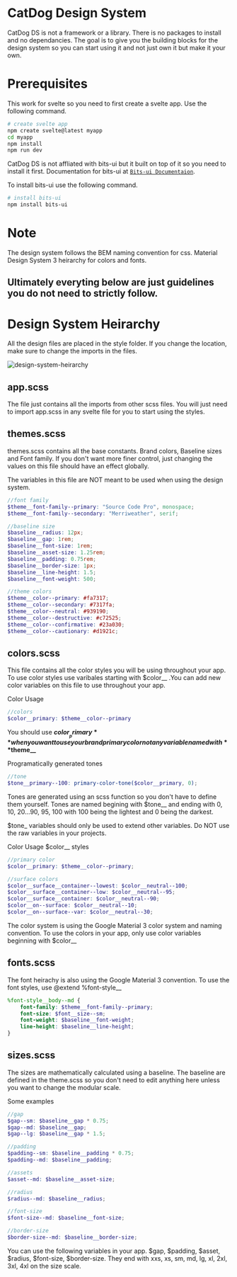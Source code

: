 # CatDog Design System 

CatDog DS is not a framework or a library. There is no packages to install and no dependancies. The goal is to give you the building blocks for the design system so you can start using it and not just own it but make it your own. 

# Prerequisites

This work for svelte so you need to first create a svelte app. Use the following command.

```bash
# create svelte app
npm create svelte@latest myapp
cd myapp
npm install
npm run dev
```

CatDog DS is not affliated with bits-ui but it built on top of it so you need to install it first. Documentation for bits-ui at [`Bits-ui Documentaion`](https://www.bits-ui.com/docs/introduction).

To install bits-ui use the following command.

```bash
# install bits-ui
npm install bits-ui
```

# Note
The design system follows the BEM naming convention for css. Material Design System 3 heirarchy for colors and fonts.

## Ultimately everyting below are just guidelines you do not need to strictly follow. 

# Design System Heirarchy
All the design files are placed in the style folder. If you change the location, make sure to change the imports in the files.

![design-system-heirarchy](https://github.com/alekois/catdogui/assets/92536005/19d1d17f-db62-407b-990d-267718b67046)

## app.scss
The file just contains all the imports from other scss files. You will just need to import app.scss in any svelte file for you to start using the styles.

## themes.scss
themes.scss contains all the base constants. Brand colors, Baseline sizes and Font family. If you don't want more finer control, just changing the values on this file should have an effect globally. 

The variables in this file are NOT meant to be used when using the design system.

```scss
//font family
$theme__font-family--primary: "Source Code Pro", monospace;
$theme__font-family--secondary: "Merriweather", serif; 

//baseline size
$baseline__radius: 12px;
$baseline__gap: 1rem; 
$baseline__font-size: 1rem; 
$baseline__asset-size: 1.25rem; 
$baseline__padding: 0.75rem; 
$baseline__border-size: 1px;
$baseline__line-height: 1.5;
$baseline__font-weight: 500;

//theme colors
$theme__color--primary: #fa7317;
$theme__color--secondary: #7317fa;
$theme__color--neutral: #939190;
$theme__color--destructive: #c72525;
$theme__color--confirmative: #23a030;
$theme__color--cautionary: #d1921c;
```

## colors.scss
This file contains all the color styles you will be using throughout your app. To use color styles use varibales starting with $color__ .You can add new color variables on this file to use throughout your app.  

Color Usage
```scss
//colors
$color__primary: $theme__color--primary
```
You should use **$color__primary** when you want to use your brand primary color not any variable named with **$theme__**

Programatically generated tones
```scss
//tone
$tone__primary--100: primary-color-tone($color__primary, 0);
```
Tones are generated using an scss function so you don't have to define them yourself. Tones are named begining with $tone__ and ending with 0, 10, 20...90, 95, 100 with 100 being the lightest and 0 being the darkest. 

$tone_ variables should only be used to extend other variables. Do NOT use the raw variables in your projects. 

Color Usage $color__ styles
```scss
//primary color
$color__primary: $theme__color--primary;

//surface colors
$color__surface__container--lowest: $color__neutral--100;
$color__surface__container--low: $color__neutral--95;
$color__surface__container: $color__neutral--90;
$color__on--surface: $color__neutral--10;
$color__on--surface--var: $color__neutral--30;
```
The color system is using the Google Material 3 color system and naming convention. To use the colors in your app, only use color variables beginning with $color__

## fonts.scss
The font heirachy is also using the Google Material 3 convention. To use the font styles, use @extend %font-style__ 

```scss
%font-style__body--md {
	font-family: $theme__font-family--primary;
	font-size: $font__size--sm;
	font-weight: $baseline__font-weight;
	line-height: $baseline__line-height;
}
```

## sizes.scss
The sizes are mathematically calculated using a baseline. The baseline are defined in the theme.scss so you don't need to edit anything here unless you want to change the modular scale.

Some examples
```scss
//gap
$gap--sm: $baseline__gap * 0.75;
$gap--md: $baseline__gap;
$gap--lg: $baseline__gap * 1.5; 

//padding
$padding--sm: $baseline__padding * 0.75; 
$padding--md: $baseline__padding; 

//assets
$asset--md: $baseline__asset-size; 

//radius
$radius--md: $baseline__radius; 

//font-size
$font-size--md: $baseline__font-size;

//border-size
$border-size--md: $baseline__border-size;
```

You can use the following variables in your app. $gap, $padding, $asset, $radius, $font-size, $border-size. They end with xxs, xs, sm, md, lg, xl, 2xl, 3xl, 4xl on the size scale.
